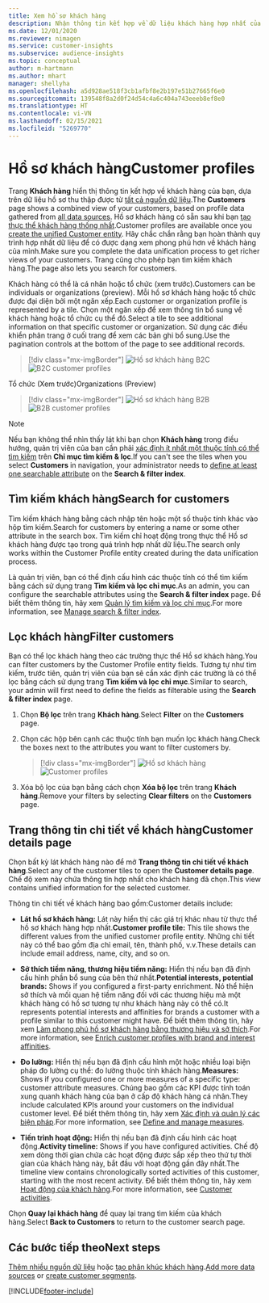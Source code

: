 ```yaml
---
title: Xem hồ sơ khách hàng
description: Nhận thông tin kết hợp về dữ liệu khách hàng hợp nhất của bạn.
ms.date: 12/01/2020
ms.reviewer: nimagen
ms.service: customer-insights
ms.subservice: audience-insights
ms.topic: conceptual
author: m-hartmann
ms.author: mhart
manager: shellyha
ms.openlocfilehash: a5d928ae518f3cb1afbf8e2b197e51b27665f6e0
ms.sourcegitcommit: 139548f8a2d0f24d54c4a6c404a743eeeb8ef8e0
ms.translationtype: HT
ms.contentlocale: vi-VN
ms.lasthandoff: 02/15/2021
ms.locfileid: "5269770"
---
```

# <a name="customer-profiles"></a><span data-ttu-id="d75b8-103">Hồ sơ khách hàng</span><span class="sxs-lookup"><span data-stu-id="d75b8-103">Customer profiles</span></span>

<span data-ttu-id="d75b8-104">Trang **Khách hàng** hiển thị thông tin kết hợp về khách hàng của bạn, dựa trên dữ liệu hồ sơ thu thập được từ [tất cả nguồn dữ liệu](data-sources.md).</span><span class="sxs-lookup"><span data-stu-id="d75b8-104">The **Customers** page shows a combined view of your customers, based on profile data gathered from [all data sources](data-sources.md).</span></span> <span data-ttu-id="d75b8-105">Hồ sơ khách hàng có sẵn sau khi bạn [tạo thực thể khách hàng thống nhất](data-unification.md).</span><span class="sxs-lookup"><span data-stu-id="d75b8-105">Customer profiles are available once you [create the unified Customer entity](data-unification.md).</span></span> <span data-ttu-id="d75b8-106">Hãy chắc chắn rằng bạn hoàn thành quy trình hợp nhất dữ liệu để có được dạng xem phong phú hơn về khách hàng của mình.</span><span class="sxs-lookup"><span data-stu-id="d75b8-106">Make sure you complete the data unification process to get richer views of your customers.</span></span> <span data-ttu-id="d75b8-107">Trang cũng cho phép bạn tìm kiếm khách hàng.</span><span class="sxs-lookup"><span data-stu-id="d75b8-107">The page also lets you search for customers.</span></span>

<span data-ttu-id="d75b8-108">Khách hàng có thể là cá nhân hoặc tổ chức (xem trước).</span><span class="sxs-lookup"><span data-stu-id="d75b8-108">Customers can be individuals or organizations (preview).</span></span> <span data-ttu-id="d75b8-109">Mỗi hồ sơ khách hàng hoặc tổ chức được đại diện bởi một ngăn xếp.</span><span class="sxs-lookup"><span data-stu-id="d75b8-109">Each customer or organization profile is represented by a tile.</span></span> <span data-ttu-id="d75b8-110">Chọn một ngăn xếp để xem thông tin bổ sung về khách hàng hoặc tổ chức cụ thể đó.</span><span class="sxs-lookup"><span data-stu-id="d75b8-110">Select a tile to see additional information on that specific customer or organization.</span></span> <span data-ttu-id="d75b8-111">Sử dụng các điều khiển phân trang ở cuối trang để xem các bản ghi bổ sung.</span><span class="sxs-lookup"><span data-stu-id="d75b8-111">Use the pagination controls at the bottom of the page to see additional records.</span></span>

> [!div class="mx-imgBorder"] 
> <span data-ttu-id="d75b8-112">![Hồ sơ khách hàng B2C](media/profiles-customers.png "Hồ sơ khách hàng B2C")</span><span class="sxs-lookup"><span data-stu-id="d75b8-112">![B2C customer profiles](media/profiles-customers.png "B2C customer profiles")</span></span>

<span data-ttu-id="d75b8-113">Tổ chức (Xem trước)</span><span class="sxs-lookup"><span data-stu-id="d75b8-113">Organizations (Preview)</span></span>
> [!div class="mx-imgBorder"] 
> <span data-ttu-id="d75b8-114">![Hồ sơ khách hàng B2B](media/profile-customers-b2b.png "Hồ sơ khách hàng B2B")</span><span class="sxs-lookup"><span data-stu-id="d75b8-114">![B2B customer profiles](media/profile-customers-b2b.png "B2B customer profiles")</span></span>

> [!NOTE]
> <span data-ttu-id="d75b8-115">Nếu bạn không thể nhìn thấy lát khi bạn chọn **Khách hàng** trong điều hướng, quản trị viên của bạn cần phải [xác định ít nhất một thuộc tính có thể tìm kiếm](search-filter-index.md) trên **Chỉ mục tìm kiếm & lọc**.</span><span class="sxs-lookup"><span data-stu-id="d75b8-115">If you can't see the tiles when you select **Customers** in navigation, your administrator needs to [define at least one searchable attribute](search-filter-index.md) on the **Search & filter index**.</span></span>

## <a name="search-for-customers"></a><span data-ttu-id="d75b8-116">Tìm kiếm khách hàng</span><span class="sxs-lookup"><span data-stu-id="d75b8-116">Search for customers</span></span>

<span data-ttu-id="d75b8-117">Tìm kiếm khách hàng bằng cách nhập tên hoặc một số thuộc tính khác vào hộp tìm kiếm.</span><span class="sxs-lookup"><span data-stu-id="d75b8-117">Search for customers by entering a name or some other attribute in the search box.</span></span> <span data-ttu-id="d75b8-118">Tìm kiếm chỉ hoạt động trong thực thể Hồ sơ khách hàng được tạo trong quá trình hợp nhất dữ liệu.</span><span class="sxs-lookup"><span data-stu-id="d75b8-118">The search only works within the Customer Profile entity created during the data unification process.</span></span>

<span data-ttu-id="d75b8-119">Là quản trị viên, bạn có thể định cấu hình các thuộc tính có thể tìm kiếm bằng cách sử dụng trang **Tìm kiếm và lọc chỉ mục**.</span><span class="sxs-lookup"><span data-stu-id="d75b8-119">As an admin, you can configure the searchable attributes using the **Search & filter index** page.</span></span> <span data-ttu-id="d75b8-120">Để biết thêm thông tin, hãy xem [Quản lý tìm kiếm và lọc chỉ mục](search-filter-index.md).</span><span class="sxs-lookup"><span data-stu-id="d75b8-120">For more information, see [Manage search & filter index](search-filter-index.md).</span></span>

## <a name="filter-customers"></a><span data-ttu-id="d75b8-121">Lọc khách hàng</span><span class="sxs-lookup"><span data-stu-id="d75b8-121">Filter customers</span></span>

<span data-ttu-id="d75b8-122">Bạn có thể lọc khách hàng theo các trường thực thể Hồ sơ khách hàng.</span><span class="sxs-lookup"><span data-stu-id="d75b8-122">You can filter customers by the Customer Profile entity fields.</span></span> <span data-ttu-id="d75b8-123">Tương tự như tìm kiếm, trước tiên, quản trị viên của bạn sẽ cần xác định các trường là có thể lọc bằng cách sử dụng trang **Tìm kiếm và lọc chỉ mục**.</span><span class="sxs-lookup"><span data-stu-id="d75b8-123">Similar to search, your admin will first need to define the fields as filterable using the **Search & filter index** page.</span></span>

1. <span data-ttu-id="d75b8-124">Chọn **Bộ lọc** trên trang **Khách hàng**.</span><span class="sxs-lookup"><span data-stu-id="d75b8-124">Select **Filter** on the **Customers** page.</span></span>

2. <span data-ttu-id="d75b8-125">Chọn các hộp bên cạnh các thuộc tính bạn muốn lọc khách hàng.</span><span class="sxs-lookup"><span data-stu-id="d75b8-125">Check the boxes next to the attributes you want to filter customers by.</span></span>

   > [!div class="mx-imgBorder"] 
   > <span data-ttu-id="d75b8-126">![Hồ sơ khách hàng](media/profiles-customers3.png "Hồ sơ khách hàng")</span><span class="sxs-lookup"><span data-stu-id="d75b8-126">![Customer profiles](media/profiles-customers3.png "Customer profiles")</span></span>

3. <span data-ttu-id="d75b8-127">Xóa bộ lọc của bạn bằng cách chọn **Xóa bộ lọc** trên trang **Khách hàng**.</span><span class="sxs-lookup"><span data-stu-id="d75b8-127">Remove your filters by selecting **Clear filters** on the **Customers** page.</span></span>

##  <a name="customer-details-page"></a><span data-ttu-id="d75b8-128">Trang thông tin chi tiết về khách hàng</span><span class="sxs-lookup"><span data-stu-id="d75b8-128">Customer details page</span></span>

<span data-ttu-id="d75b8-129">Chọn bất kỳ lát khách hàng nào để mở **Trang thông tin chi tiết về khách hàng**.</span><span class="sxs-lookup"><span data-stu-id="d75b8-129">Select any of the customer tiles to open the **Customer details page**.</span></span> <span data-ttu-id="d75b8-130">Chế độ xem này chứa thông tin hợp nhất cho khách hàng đã chọn.</span><span class="sxs-lookup"><span data-stu-id="d75b8-130">This view contains unified information for the selected customer.</span></span>

<span data-ttu-id="d75b8-131">Thông tin chi tiết về khách hàng bao gồm:</span><span class="sxs-lookup"><span data-stu-id="d75b8-131">Customer details include:</span></span>

-   <span data-ttu-id="d75b8-132">**Lát hồ sơ khách hàng:** Lát này hiển thị các giá trị khác nhau từ thực thể hồ sơ khách hàng hợp nhất.</span><span class="sxs-lookup"><span data-stu-id="d75b8-132">**Customer profile tile:** This tile shows the different values from the unified customer profile entity.</span></span> <span data-ttu-id="d75b8-133">Những chi tiết này có thể bao gồm địa chỉ email, tên, thành phố, v.v.</span><span class="sxs-lookup"><span data-stu-id="d75b8-133">These details can include email address, name, city, and so on.</span></span> 

-   <span data-ttu-id="d75b8-134">**Sở thích tiềm năng, thương hiệu tiềm năng:** Hiển thị nếu bạn đã định cấu hình phần bổ sung của bên thứ nhất.</span><span class="sxs-lookup"><span data-stu-id="d75b8-134">**Potential interests, potential brands:** Shows if you configured a first-party enrichment.</span></span> <span data-ttu-id="d75b8-135">Nó thể hiện sở thích và mối quan hệ tiềm năng đối với các thương hiệu mà một khách hàng có hồ sơ tương tự như khách hàng này có thể có.</span><span class="sxs-lookup"><span data-stu-id="d75b8-135">It represents potential interests and affinities for brands a customer with a profile similar to this customer might have.</span></span> <span data-ttu-id="d75b8-136">Để biết thêm thông tin, hãy xem [Làm phong phú hồ sơ khách hàng bằng thương hiệu và sở thích](enrichment-microsoft-graph.md).</span><span class="sxs-lookup"><span data-stu-id="d75b8-136">For more information, see [Enrich customer profiles with brand and interest affinities](enrichment-microsoft-graph.md).</span></span>

-   <span data-ttu-id="d75b8-137">**Đo lường:** Hiển thị nếu bạn đã định cấu hình một hoặc nhiều loại biện pháp đo lường cụ thể: đo lường thuộc tính khách hàng.</span><span class="sxs-lookup"><span data-stu-id="d75b8-137">**Measures:** Shows if you configured one or more measures of a specific type: customer attribute measures.</span></span> <span data-ttu-id="d75b8-138">Chúng bao gồm các KPI được tính toán xung quanh khách hàng của bạn ở cấp độ khách hàng cá nhân.</span><span class="sxs-lookup"><span data-stu-id="d75b8-138">They include calculated KPIs around your customers on the individual customer level.</span></span> <span data-ttu-id="d75b8-139">Để biết thêm thông tin, hãy xem [Xác định và quản lý các biện pháp](measures.md).</span><span class="sxs-lookup"><span data-stu-id="d75b8-139">For more information, see [Define and manage measures](measures.md).</span></span>

-   <span data-ttu-id="d75b8-140">**Tiến trình hoạt động:** Hiển thị nếu bạn đã định cấu hình các hoạt động.</span><span class="sxs-lookup"><span data-stu-id="d75b8-140">**Activity timeline:** Shows if you have configured activities.</span></span> <span data-ttu-id="d75b8-141">Chế độ xem dòng thời gian chứa các hoạt động được sắp xếp theo thứ tự thời gian của khách hàng này, bắt đầu với hoạt động gần đây nhất.</span><span class="sxs-lookup"><span data-stu-id="d75b8-141">The timeline view contains chronologically sorted activities of this customer, starting with the most recent activity.</span></span> <span data-ttu-id="d75b8-142">Để biết thêm thông tin, hãy xem [Hoạt động của khách hàng](activities.md).</span><span class="sxs-lookup"><span data-stu-id="d75b8-142">For more information, see [Customer activities](activities.md).</span></span>

<span data-ttu-id="d75b8-143">Chọn **Quay lại khách hàng** để quay lại trang tìm kiếm của khách hàng.</span><span class="sxs-lookup"><span data-stu-id="d75b8-143">Select **Back to Customers** to return to the customer search page.</span></span>

## <a name="next-steps"></a><span data-ttu-id="d75b8-144">Các bước tiếp theo</span><span class="sxs-lookup"><span data-stu-id="d75b8-144">Next steps</span></span>

<span data-ttu-id="d75b8-145">[Thêm nhiều nguồn dữ liệu](data-sources.md) hoặc [tạo phân khúc khách hàng](segments.md).</span><span class="sxs-lookup"><span data-stu-id="d75b8-145">[Add more data sources](data-sources.md) or [create customer segments](segments.md).</span></span>


[!INCLUDE[footer-include](../includes/footer-banner.md)]